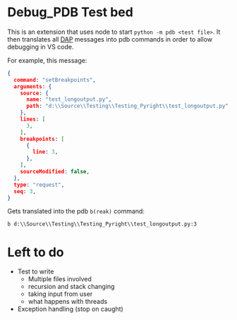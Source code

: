 # Debug_PDB Test bed

This is an extension that uses node to start `python -m pdb <test file>`. It then translates all [DAP](https://microsoft.github.io/debug-adapter-protocol/overview) messages into pdb commands in order to allow debugging in VS code.

For example, this message:

```json
{
  command: "setBreakpoints",
  arguments: {
    source: {
      name: "test_longoutput.py",
      path: "d:\\Source\\Testing\\Testing_Pyright\\test_longoutput.py",
    },
    lines: [
      3,
    ],
    breakpoints: [
      {
        line: 3,
      },
    ],
    sourceModified: false,
  },
  type: "request",
  seq: 3,
}
```

Gets translated into the pdb `b(reak)` command:

```
b d:\\Source\\Testing\\Testing_Pyright\\test_longoutput.py:3
```

# Left to do
- Test to write
  - Multiple files involved
  - recursion and stack changing
  - taking input from user
  - what happens with threads
- Exception handling (stop on caught)